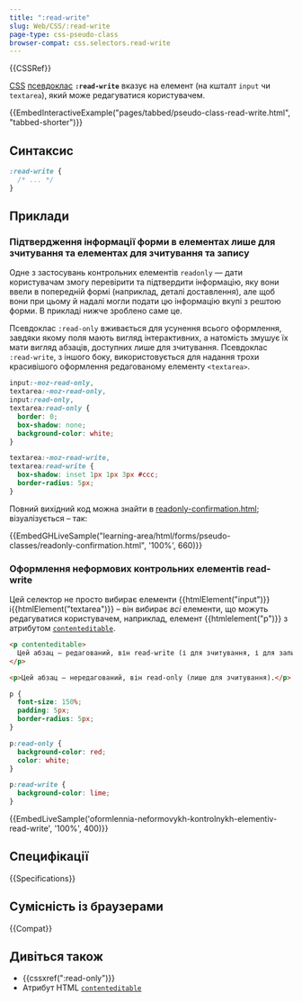 ```yaml
---
title: ":read-write"
slug: Web/CSS/:read-write
page-type: css-pseudo-class
browser-compat: css.selectors.read-write
---
```


{{CSSRef}}

[CSS](/uk/docs/Web/CSS) [псевдоклас](/uk/docs/Web/CSS/Pseudo-classes) **`:read-write`** вказує на елемент (на кшталт `input` чи `textarea`), який може редагуватися користувачем.

{{EmbedInteractiveExample("pages/tabbed/pseudo-class-read-write.html", "tabbed-shorter")}}

## Синтаксис

```css
:read-write {
  /* ... */
}
```

## Приклади

### Підтвердження інформації форми в елементах лише для зчитування та елементах для зчитування та запису

Одне з застосувань контрольних елементів `readonly` — дати користувачам змогу перевірити та підтвердити інформацію, яку вони ввели в попередній формі (наприклад, деталі доставлення), але щоб вони при цьому й надалі могли подати цю інформацію вкупі з рештою форми. В прикладі нижче зроблено саме це.

Псевдоклас `:read-only` вживається для усунення всього оформлення, завдяки якому поля мають вигляд інтерактивних, а натомість змушує їх мати вигляд абзаців, доступних лише для зчитування. Псевдоклас `:read-write`, з іншого боку, використовується для надання трохи красивішого оформлення редагованому елементу `<textarea>`.

```css
input:-moz-read-only,
textarea:-moz-read-only,
input:read-only,
textarea:read-only {
  border: 0;
  box-shadow: none;
  background-color: white;
}

textarea:-moz-read-write,
textarea:read-write {
  box-shadow: inset 1px 1px 3px #ccc;
  border-radius: 5px;
}
```

Повний вихідний код можна знайти в [readonly-confirmation.html](https://github.com/webdoky/learning-area/blob/main/html/forms/pseudo-classes/readonly-confirmation.html); візуалізується – так:

{{EmbedGHLiveSample("learning-area/html/forms/pseudo-classes/readonly-confirmation.html", '100%', 660)}}

### Оформлення неформових контрольних елементів read-write

Цей селектор не просто вибирає елементи {{htmlElement("input")}} і{{htmlElement("textarea")}} – він вибирає _всі_ елементи, що можуть редагуватися користувачем, наприклад, елемент {{htmlelement("p")}} з атрибутом [`contenteditable`](/uk/docs/Web/HTML/Global_attributes#contenteditable).

```html
<p contenteditable>
  Цей абзац – редагований, він read-write (і для зчитування, і для запису).
</p>

<p>Цей абзац – нередагований, він read-only (лише для зчитування).</p>
```

```css
p {
  font-size: 150%;
  padding: 5px;
  border-radius: 5px;
}

p:read-only {
  background-color: red;
  color: white;
}

p:read-write {
  background-color: lime;
}
```

{{EmbedLiveSample('oformlennia-neformovykh-kontrolnykh-elementiv-read-write', '100%', 400)}}

## Специфікації

{{Specifications}}

## Сумісність із браузерами

{{Compat}}

## Дивіться також

- {{cssxref(":read-only")}}
- Атрибут HTML [`contenteditable`](/uk/docs/Web/HTML/Global_attributes#contenteditable)
